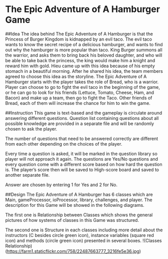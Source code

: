 # The Epic Adventure of A Hamburger Game

##Idea
The idea behind The Epic Adventure of A Hamburger is that the Princess of Burger Kingdom is kidnapped by an evil taco. The evil taco wants to know the secret recipe of a delicious hamburger, and wants to find out why the hamburger is more popular than taco. King Burger summons all the warrior, and asks them to bring back his beloved daughter, and who will be able to take back the princess, the king would make him a knight and reward him with gold. Hieu came up with this idea because of his empty stomach in a beautiful morning. After he shared his idea, the team members agreed to choose this idea as the storyline. The Epic Adventure of A Hamburger starts with the player takes the role of Bread, who is a warrior. Player can choose to go to fight the evil taco in the beginning of the game, or he can go to look for his friends (Lettuce, Tomato, Cheese, Ham, and Bacon) and make up a team, then go to fight the Taco. Other friends of Bread, each of them will increase the chance for him to win the game.

##Instruction
This game is text-based and the gameplay is circulate around answering different questions. Question list containing questions about all possible knowledge are provided in a separate file and will be randomly chosen to ask the player.

The number of questions that need to be answered correctly are different from each other depending on the choices of the player.

Every time a question is asked, it will be marked in the question library so player will not approach it again. The questions are Yes/No questions and every question come with a different score based on how hard the question is. The player’s score then will be saved to High-score board and saved to another separate file.

Answer are chosen by entering 1 for Yes and 2 for No.

##Design
The Epic Adventure of A Hamburger has 6 classes which are Main, gameProcessor, ioProcessor, library, challenges, and player. The description for this Game will be showed in the following diagrams.

The first one is Relationship between Classes which shows the general pictures of how systems of classes in this Game was structured.

The second one is Structure in each classes including more detail about the instructors 
(C besides circle green icon), instance variables (square red icon) and methods (circle green icon) presented in several boxes.
!(Classes Relationship)(https://farm1.staticflickr.com/758/22487663777_3216fe5e36.jpg)
